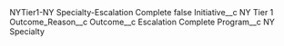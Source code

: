 <?xml version="1.0" encoding="UTF-8"?>
<CustomMetadata xmlns="http://soap.sforce.com/2006/04/metadata" xmlns:xsi="http://www.w3.org/2001/XMLSchema-instance" xmlns:xsd="http://www.w3.org/2001/XMLSchema">
    <label>NYTier1-NY Specialty-Escalation Complete</label>
    <protected>false</protected>
    <values>
        <field>Initiative__c</field>
        <value xsi:type="xsd:string">NY Tier 1</value>
    </values>
    <values>
        <field>Outcome_Reason__c</field>
        <value xsi:nil="true"/>
    </values>
    <values>
        <field>Outcome__c</field>
        <value xsi:type="xsd:string">Escalation Complete</value>
    </values>
    <values>
        <field>Program__c</field>
        <value xsi:type="xsd:string">NY Specialty</value>
    </values>
</CustomMetadata>
